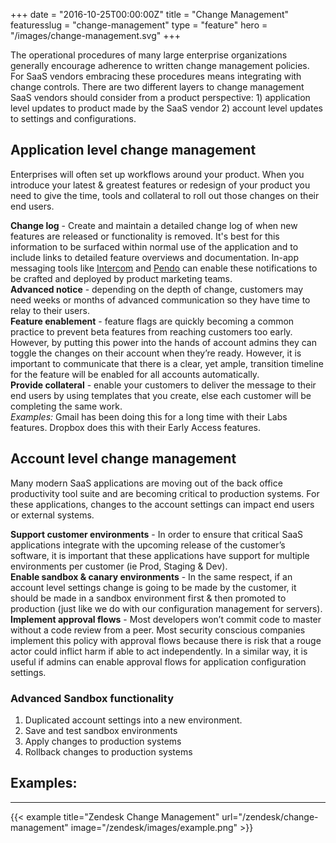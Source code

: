 +++
date = "2016-10-25T00:00:00Z"
title = "Change Management"
featuresslug = "change-management"
type = "feature"
hero = "/images/change-management.svg"
+++

The operational procedures of many large enterprise organizations generally encourage adherence to written change management policies. For SaaS vendors embracing these procedures means integrating with change controls. There are two different layers to change management SaaS vendors should consider from a product perspective: 1) application level updates to product made by the SaaS vendor 2) account level updates to settings and configurations.

## Application level change management
Enterprises will often set up workflows around your product. When you introduce your latest & greatest features or redesign of your product you need to give the time, tools and collateral to roll out those changes on their end users.  

**Change log** - Create and maintain a detailed change log of when new features are released or functionality is removed. It's best for this information to be surfaced within normal use of the application and to include links to detailed feature overviews and documentation. In-app messaging tools like [Intercom](https://www.intercom.com) and [Pendo](http://www.pendo.io) can enable these notifications to be crafted and deployed by product marketing teams.  
**Advanced notice** - depending on the depth of change, customers may need weeks or months of advanced communication so they have time to relay to their users.  
**Feature enablement** - feature flags are quickly becoming a common practice to prevent beta features from reaching customers too early. However, by putting this power into the hands of account admins they can toggle the changes on their account when they’re ready. However, it is important to communicate that there is a clear, yet ample, transition timeline for the feature will be enabled for all accounts automatically.  
**Provide collateral** - enable your customers to deliver the message to their end users by using templates that you create, else each customer will be completing the same work.  
*Examples:* Gmail has been doing this for a long time with their Labs features. Dropbox does this with their Early Access features.  

## Account level change management
Many modern SaaS applications are moving out of the back office productivity tool suite and are becoming critical to production systems. For these applications, changes to the account settings can impact end users or external systems.  

**Support customer environments** - In order to ensure that critical SaaS applications integrate with the upcoming release of the customer’s software, it is important that these applications have support for multiple environments per customer (ie Prod, Staging & Dev).  
**Enable sandbox & canary environments** - In the same respect, if an account level settings change is going to be made by the customer, it should be made in a sandbox environment first & then promoted to production (just like we do with our configuration management for servers).  
**Implement approval flows** - Most developers won’t commit code to master without a code review from a peer. Most security conscious companies implement this policy with approval flows because there is risk that a rouge actor could inflict harm if able to act independently. In a similar way, it is useful if admins can enable approval flows for application configuration settings.  

### Advanced Sandbox functionality
1. Duplicated account settings into a new environment.
1. Save and test sandbox environments
1. Apply changes to production systems
1. Rollback changes to production systems

## Examples:
----   
{{< example title="Zendesk Change Management" url="/zendesk/change-management" image="/zendesk/images/example.png" >}}
